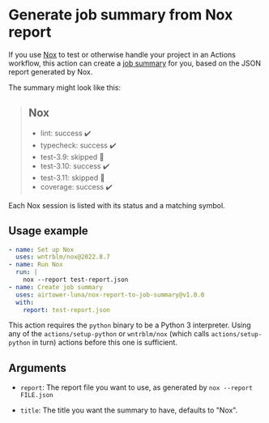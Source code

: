 # Generate job summary from Nox report

If you use [Nox](https://github.com/wntrblm/nox) to test or otherwise
handle your project in an Actions workflow, this action can create a
[job summary](https://docs.github.com/en/actions/using-workflows/workflow-commands-for-github-actions#adding-a-job-summary)
for you, based on the JSON report generated by Nox.

The summary might look like this:

> ## Nox
> 
> * lint: success :heavy_check_mark:
> * typecheck: success :heavy_check_mark:
> * test-3.9: skipped :large_blue_circle:
> * test-3.10: success :heavy_check_mark:
> * test-3.11: skipped :large_blue_circle:
> * coverage: success :heavy_check_mark:

Each Nox session is listed with its status and a matching symbol.

## Usage example

```yaml
- name: Set up Nox
  uses: wntrblm/nox@2022.8.7
- name: Run Nox
  run: |
    nox --report test-report.json
- name: Create job summary
  uses: airtower-luna/nox-report-to-job-summary@v1.0.0
  with:
    report: test-report.json
```

This action requires the `python` binary to be a Python 3 interpreter.
Using any of the `actions/setup-python` or `wntrblm/nox` (which calls
`actions/setup-python` in turn) actions before this one is sufficient.

## Arguments

* `report`: The report file you want to use, as generated by `nox
  --report FILE.json`

* `title`: The title you want the summary to have, defaults to "Nox".
